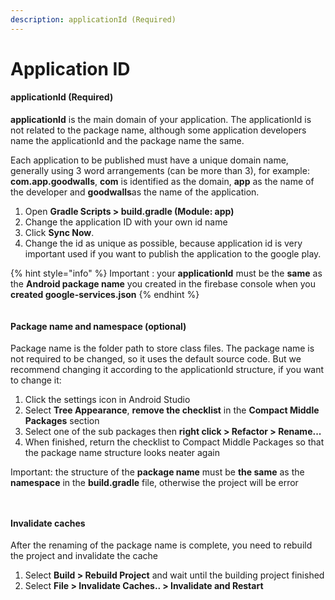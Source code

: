 ```yaml
---
description: applicationId (Required)
---
```


# Application ID

#### applicationId (Required) <a href="#applicationid-required" id="applicationid-required"></a>

**applicationId** is the main domain of your application. The applicationId is not related to the package name, although some application developers name the applicationId and the package name the same.

Each application to be published must have a unique domain name, generally using 3 word arrangements (can be more than 3), for example: **com.app.goodwalls**, **com** is identified as the domain, **app** as the name of the developer and **goodwalls**as the name of the application.

1. Open **Gradle Scripts > build.gradle (Module: app)**
2. Change the application ID with your own id name
3. Click **Sync Now**.
4. Change the id as unique as possible, because application id is very important used if you want to publish the application to the google play.

{% hint style="info" %}
Important : your **applicationId** must be the **same** as the **Android package name** you created in the firebase console when you **created google-services.json**
{% endhint %}

<figure><img src="https://solodroid.gitbook.io/~gitbook/image?url=https%3A%2F%2F2891416036-files.gitbook.io%2F%7E%2Ffiles%2Fv0%2Fb%2Fgitbook-x-prod.appspot.com%2Fo%2Fspaces%252Fi86x2ggRySum6oB03xV8%252Fuploads%252FdBVLYPvvChf7O4SNSQp2%252Fimage.png%3Falt%3Dmedia%26token%3Df103d157-b856-4338-9afb-f78b9c7faece&#x26;width=768&#x26;dpr=4&#x26;quality=100&#x26;sign=76429f16&#x26;sv=2" alt=""><figcaption></figcaption></figure>

#### Package name and namespace (optional) <a href="#package-name-and-namespace-optional" id="package-name-and-namespace-optional"></a>

Package name is the folder path to store class files. The package name is not required to be changed, so it uses the default source code. But we recommend changing it according to the applicationId structure, if you want to change it:

1. Click the settings icon in Android Studio
2. Select **Tree Appearance**, **remove the checklist** in the **Compact Middle Packages** section
3. Select one of the sub packages then **right click > Refactor > Rename...**
4. When finished, return the checklist to Compact Middle Packages so that the package name structure looks neater again

Important: the structure of the **package name** must be **the same** as the **namespace** in the **build.gradle** file, otherwise the project will be error

<figure><img src="https://solodroid.gitbook.io/~gitbook/image?url=https%3A%2F%2F2891416036-files.gitbook.io%2F%7E%2Ffiles%2Fv0%2Fb%2Fgitbook-x-prod.appspot.com%2Fo%2Fspaces%252Fi86x2ggRySum6oB03xV8%252Fuploads%252FYx3Lt2xlBrzveSyZAnOB%252Fimage.png%3Falt%3Dmedia%26token%3Deedfd308-7901-490a-a7fd-31469b5f59b2&#x26;width=768&#x26;dpr=4&#x26;quality=100&#x26;sign=5dc9d516&#x26;sv=2" alt=""><figcaption></figcaption></figure>

<figure><img src="https://solodroid.gitbook.io/~gitbook/image?url=https%3A%2F%2F2891416036-files.gitbook.io%2F%7E%2Ffiles%2Fv0%2Fb%2Fgitbook-x-prod.appspot.com%2Fo%2Fspaces%252Fi86x2ggRySum6oB03xV8%252Fuploads%252FfZ1tMQbzwfygEaxZqpJL%252Fimage.png%3Falt%3Dmedia%26token%3D7c5948f3-2dcb-42aa-a127-b72eb28112e3&#x26;width=768&#x26;dpr=4&#x26;quality=100&#x26;sign=73382a97&#x26;sv=2" alt=""><figcaption></figcaption></figure>

#### **Invalidate caches** <a href="#invalidate-caches" id="invalidate-caches"></a>

After the renaming of the package name is complete, you need to rebuild the project and invalidate the cache

1. Select **Build > Rebuild Project** and wait until the building project finished
2. Select **File > Invalidate Caches.. > Invalidate and Restart**
